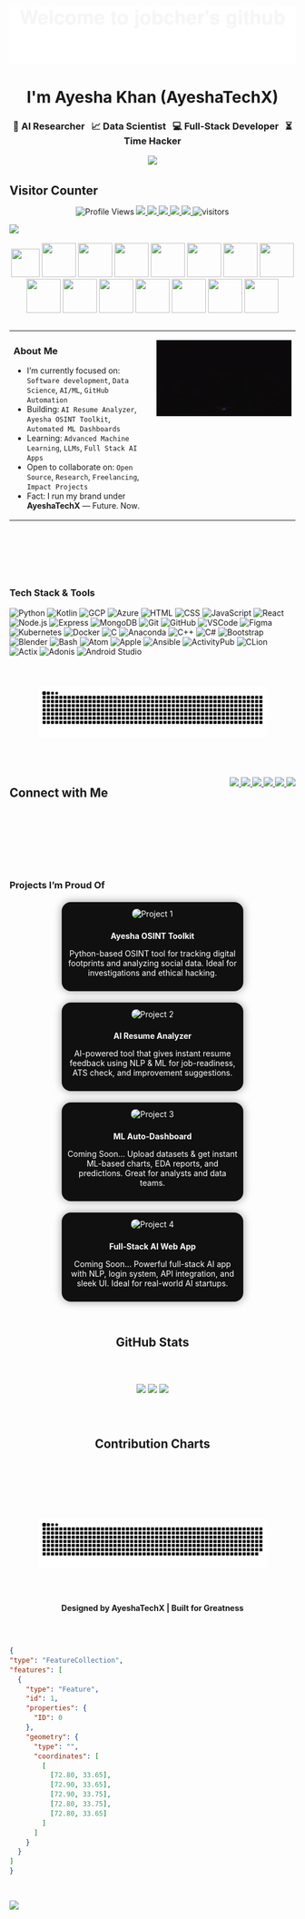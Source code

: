 <img src="https://raw.githubusercontent.com/BEPb/BEPb/55713da819edba8fc67dae7a4ed0ec652c176b96/assets/Bottom_up.svg" />
<link rel="stylesheet" href="https://cdnjs.cloudflare.com/ajax/libs/font-awesome/6.4.0/css/all.min.css">
<div align="center">
  <h1>
    I'm Ayesha Khan (AyeshaTechX)
  </h1>

  <h3>
    🤖 AI Researcher &nbsp;
    📈 Data Scientist &nbsp;
    💻 Full‑Stack Developer &nbsp;
    ⏳ Time Hacker
  </h3>
</div>

<p align="center">
  <img class="hoverable" src="https://readme-typing-svg.demolab.com?font=Fira+Code&size=22&pause=1000&color=00F5D4&center=true&vCenter=true&width=600&lines=Building+Smart+Tech+for+a+Smarter+World.;Automating+Everything+with+Code.;Designing+Time+Hacking+Machines.;Welcome+to+My+Universe." />
</p>

<h2 align="left" style="margin-top: 30px; margin-bottom: 10px;">Visitor Counter</h2>

<p align="center">
  <!-- Static Profile Views -->
  <img src="https://img.shields.io/badge/Profile_Views-48,000-brightgreen?style=plastic&logo=GitHub" alt="Profile Views" style="height: 20px;"/>

  <!-- Status Badge -->
  <a href="https://github.com/BEPb/BEPb">
    <img src="https://img.shields.io/badge/status-updating-brightgreen.svg?style=plastic" style="height: 20px;" />
  </a>

  <!-- Python Version -->
  <a href="https://github.com/python/cpython">
    <img src="https://img.shields.io/badge/Python-3.12-FF1493.svg?style=plastic" style="height: 20px;" />
  </a>

  <!-- Contributors -->
  <a href="https://github.com/BEPb/BEPb/graphs/contributors">
    <img src="https://img.shields.io/badge/Contributors-5-blue?style=plastic&logo=GitHub" style="height: 20px;" />
  </a>

  <!-- Static Stars -->
  <a href="https://github.com/BEPb/BEPb/stargazers">
    <img src="https://img.shields.io/badge/Stars-73-yellow?style=plastic&logo=GitHub" style="height: 20px;" />
  </a>

  <!-- Static Forks -->
  <a href="https://github.com/BEPb/BEPb/network/members">
    <img src="https://img.shields.io/badge/Forks-10-blue?style=plastic&logo=GitHub" style="height: 20px;" />
  </a>

  <!-- Static Visitor Badge -->
  <img src="https://img.shields.io/badge/Visitors-25,432-brightgreen?style=plastic&" alt="visitors" style="height: 20px;" />
</p>


<img src="https://raw.githubusercontent.com/BEPb/BEPb/main/src/header_.png" />
<p align="center">
  <a href="https://www.python.org/" style="text-decoration: none;">
    <img src="https://upload.wikimedia.org/wikipedia/commons/c/c3/Python-logo-notext.svg" height="50" width="50" />
  </a>
  <a href="https://www.javascript.com/" style="text-decoration: none;">
    <img src="https://upload.wikimedia.org/wikipedia/commons/6/6a/JavaScript-logo.png" height="60" width="60" />
  </a>
  <a href="https://www.w3.org/html/" style="text-decoration: none;">
    <img src="https://upload.wikimedia.org/wikipedia/commons/6/61/HTML5_logo_and_wordmark.svg" height="60" width="60" />
  </a>
  <a href="https://www.w3.org/Style/CSS/Overview.en.html" style="text-decoration: none;">
    <img src="https://upload.wikimedia.org/wikipedia/commons/d/d5/CSS3_logo_and_wordmark.svg" height="60" width="60" />
  </a>
  <a href="https://getbootstrap.com/" style="text-decoration: none;">
    <img src="https://upload.wikimedia.org/wikipedia/commons/b/b2/Bootstrap_logo.svg" height="60" width="60" />
  </a>
  <a href="https://www.mysql.com/" style="text-decoration: none;">
    <img src="https://upload.wikimedia.org/wikipedia/en/d/dd/MySQL_logo.svg" height="60" width="60" />
  </a>
  <a href="https://git-scm.com/" style="text-decoration: none;">
    <img src="https://upload.wikimedia.org/wikipedia/commons/e/e0/Git-logo.svg" height="60" width="60" />
  </a>
  <a href="https://github.com/" style="text-decoration: none;">
    <img src="https://upload.wikimedia.org/wikipedia/commons/9/91/Octicons-mark-github.svg" height="60" width="60" />
  </a>
  <a href="https://reactjs.org/" style="text-decoration: none;">
    <img src="https://upload.wikimedia.org/wikipedia/commons/a/a7/React-icon.svg" height="60" width="60" />
  </a>
  <a href="https://nodejs.org/" style="text-decoration: none;">
    <img src="https://upload.wikimedia.org/wikipedia/commons/d/d9/Node.js_logo.svg" height="60" width="60" />
  </a>
  <a href="https://jupyter.org/" style="text-decoration: none;">
    <img src="https://upload.wikimedia.org/wikipedia/commons/3/38/Jupyter_logo.svg" height="60" width="60" />
  </a>
  <a href="https://www.tensorflow.org/" style="text-decoration: none;">
    <img src="https://upload.wikimedia.org/wikipedia/commons/2/2d/Tensorflow_logo.svg" height="60" width="60" />
  </a>
  <a href="https://code.visualstudio.com/" style="text-decoration: none;">
    <img src="https://upload.wikimedia.org/wikipedia/commons/9/9a/Visual_Studio_Code_1.35_icon.svg" height="60" width="60" />
  </a>
  <a href="https://www.linux.org/" style="text-decoration: none;">
    <img src="https://upload.wikimedia.org/wikipedia/commons/3/35/Tux.svg" height="60" width="60" />
  </a>
  <a href="https://pandas.pydata.org/" style="text-decoration: none;">
    <img src="https://upload.wikimedia.org/wikipedia/commons/e/ed/Pandas_logo.svg" height="60" width="60" />
  </a>
</p>





<div style="display: flex; align-items: flex-start; justify-content: space-between; gap: 40px; flex-wrap: wrap;">
  
<div style="display: flex; align-items: flex-start; justify-content: space-between; gap: 40px; flex-wrap: wrap;">
  
<table>
  <tr>
    <!-- Left Column: About Me -->
    <td style="vertical-align: top; width: 50%;">
      <h3>About Me</h3>
      <ul>
        <li>I’m currently focused on: <code>Software development</code>, <code>Data Science</code>, <code>AI/ML</code>, <code>GitHub Automation</code></li>
        <li>Building: <code>AI Resume Analyzer</code>, <code>Ayesha OSINT Toolkit</code>, <code>Automated ML Dashboards</code></li>
        <li>Learning: <code>Advanced Machine Learning</code>, <code>LLMs</code>, <code>Full Stack AI Apps</code></li>
        <li>Open to collaborate on: <code>Open Source</code>, <code>Research</code>, <code>Freelancing</code>, <code>Impact Projects</code></li>
        <li>Fact: I run my brand under <strong>AyeshaTechX</strong> — Future. Now.</li>
      </ul>
    </td>
  <td style="vertical-align: top; width: 60%;">
      <p align="center">
        <img src="assets/coding-girl-animation-fe7t4gejurmtof8v.webp" />
      </p>
    </td>
  </tr>
</table>

<!-- Tech Stack Section -->
  <div style="margin-top: 40px;">
    <h3>Tech Stack & Tools</h3>
    <div class="icon-container">
      <img src="https://skillicons.dev/icons?i=python" alt="Python" />
      <img src="https://skillicons.dev/icons?i=kotlin" alt="Kotlin" />
      <img src="https://skillicons.dev/icons?i=gcp" alt="GCP" />
      <img src="https://skillicons.dev/icons?i=azure" alt="Azure" />
      <img src="https://skillicons.dev/icons?i=html" alt="HTML" />
      <img src="https://skillicons.dev/icons?i=css" alt="CSS" />
      <img src="https://skillicons.dev/icons?i=js" alt="JavaScript" />
      <img src="https://skillicons.dev/icons?i=react" alt="React" />
      <img src="https://skillicons.dev/icons?i=nodejs" alt="Node.js" />
      <img src="https://skillicons.dev/icons?i=express" alt="Express" />
      <img src="https://skillicons.dev/icons?i=mongodb" alt="MongoDB" />
      <img src="https://skillicons.dev/icons?i=git" alt="Git" />
      <img src="https://skillicons.dev/icons?i=github" alt="GitHub" />
      <img src="https://skillicons.dev/icons?i=vscode" alt="VSCode" />
      <img src="https://skillicons.dev/icons?i=figma" alt="Figma" />
      <img src="https://skillicons.dev/icons?i=kubernetes" alt="Kubernetes" />
      <img src="https://skillicons.dev/icons?i=docker" alt="Docker" />
      <img src="https://skillicons.dev/icons?i=c" alt="C" />
      <img src="https://skillicons.dev/icons?i=anaconda" alt="Anaconda" />
      <img src="https://skillicons.dev/icons?i=cpp" alt="C++" />
      <img src="https://skillicons.dev/icons?i=cs" alt="C#" />
      <img src="https://skillicons.dev/icons?i=bootstrap" alt="Bootstrap" />
      <img src="https://skillicons.dev/icons?i=blender" alt="Blender" />
      <img src="https://skillicons.dev/icons?i=bash" alt="Bash" />
      <img src="https://skillicons.dev/icons?i=atom" alt="Atom" />
      <img src="https://skillicons.dev/icons?i=apple" alt="Apple" />
      <img src="https://skillicons.dev/icons?i=ansible" alt="Ansible" />
      <img src="https://skillicons.dev/icons?i=activitypub" alt="ActivityPub" />
      <img src="https://skillicons.dev/icons?i=clion" alt="CLion" />
      <img src="https://skillicons.dev/icons?i=actix" alt="Actix" />
      <img src="https://skillicons.dev/icons?i=adonis" alt="Adonis" />
      <img src="https://skillicons.dev/icons?i=androidstudio" alt="Android Studio" />
    </div>
  </div>

  <p align="center">
  <img class="hoverable" src="https://raw.githubusercontent.com/BEPb/BEPb/output/github-contribution-grid-snake-dark.svg" width="80%" alt="Snake Game SVG" />
</p>

<h2>Connect with Me</h2>
<p align="center">

  <a href="https://www.facebook.com/ayeshatechx">
    <img src="https://img.shields.io/badge/-Facebook-%231877F2?style=for-the-badge&logo=facebook&logoWidth=30&logoColor=white" />
  </a>

  <a href="https://www.instagram.com/ayesha_tech_x/">
    <img src="https://img.shields.io/badge/-Instagram-%23E4405F?style=for-the-badge&logo=instagram&logoWidth=30&logoColor=white" />
  </a>

  <a href="https://t.me/AyeshaTechX">
    <img src="https://img.shields.io/badge/-Telegram-2CA5E0?style=for-the-badge&logo=telegram&logoWidth=30&logoColor=white" />
  </a>

  <a href="https://x.com/AyeshaTechX">
    <img src="https://img.shields.io/badge/-X-%23000000?style=for-the-badge&logo=x&logoWidth=30&logoColor=white" />
  </a>

  <a href="mailto:ayeshadatascientist9@gmail.com">
    <img src="https://img.shields.io/badge/-Gmail-D14836?style=for-the-badge&logo=gmail&logoWidth=30&logoColor=white" />
  </a>

  <a href="https://github.com/SilentProgrammer-max">
    <img src="https://img.shields.io/badge/-GitHub-000000?style=for-the-badge&logo=github&logoWidth=30&logoColor=white" />
  </a>

</p>

<!-- Projects Section -->
<div style="margin-top: 60px;">
  <h3 style="margin-bottom: 20px; text-align: left;">Projects I’m Proud Of</h3>
  
<!-- Projects Section -->
<div style="display: flex; flex-direction: column; gap: 30px;">

 <div style="display: flex; flex-wrap: wrap; justify-content: center; gap: 20px;">

  <!-- Card 1 -->
  <div style="background-color: #101010; color: #fff; border-radius: 16px; padding: 10px; width: 300px; box-shadow: 0 0 15px rgba(0,0,0,0.4); transition: 0.3s; cursor: pointer;" class="card"
       onmouseover="this.style.backgroundColor='#171515';"
       onmouseout="this.style.backgroundColor='#101010';">
    
  <div style="text-align: center; margin-bottom: 15px;">
      <img src="https://cdn.dribbble.com/userupload/10543014/file/original-4703d0ba72b72f87fa49a618a24a1f6d.gif" alt="Project 1" style="width: 100%; border-radius: 16px; margin: 2px 2px 2px 2px; object-fit: cover;">
    </div>

  <h4 style="text-align: center; margin-bottom: 10px;">Ayesha OSINT Toolkit</h4>
    <p style="text-align: center;">Python-based OSINT tool for tracking digital footprints and analyzing social data. Ideal for investigations and ethical hacking.</p>
  </div>

  <!-- Card 2 -->
  <div style="background-color: #101010; color: #fff; border-radius: 16px; padding: 10px; width: 300px; box-shadow: 0 0 15px rgba(0,0,0,0.4); transition: 0.3s; cursor: pointer;" class="card"
       onmouseover="this.style.backgroundColor='#171515';"
       onmouseout="this.style.backgroundColor='#101010';">
    
  <div style="text-align: center; margin-bottom: 15px;">
      <img src="https://cdn.pixabay.com/animation/2023/04/12/16/59/16-59-39-387_512.gif" alt="Project 2" style="width: 100%; border-radius: 16px; margin: 2px 2px 2px 2px; object-fit: cover;">
    </div>

  <h4 style="text-align: center; margin-bottom: 10px;">AI Resume Analyzer</h4>
    <p style="text-align: center;">AI-powered tool that gives instant resume feedback using NLP & ML for job-readiness, ATS check, and improvement suggestions.</p>
  </div>

  <!-- Card 3 -->
  <div style="background-color: #101010; color: #fff; border-radius: 16px; padding: 10px; width: 300px; box-shadow: 0 0 15px rgba(0,0,0,0.4); transition: 0.3s; cursor: pointer;" class="card"
       onmouseover="this.style.backgroundColor='#171515';"
       onmouseout="this.style.backgroundColor='#101010';">
    
  <div style="text-align: center; margin-bottom: 15px;">
      <img src="https://cdn-icons-gif.flaticon.com/10971/10971749.gif" alt="Project 3" style="width: 100%; border-radius: 16px; margin: 2px 2px 2px 2px; object-fit: cover;">
    </div>

  <h4 style="text-align: center; margin-bottom: 10px;">ML Auto‑Dashboard</h4>
    <p style="text-align: center;">Coming Soon... Upload datasets & get instant ML-based charts, EDA reports, and predictions. Great for analysts and data teams.</p>
  </div>

  <!-- Card 4 -->
  <div style="background-color: #101010; color: #fff; border-radius: 16px; padding: 10px; width: 300px; box-shadow: 0 0 15px rgba(0,0,0,0.4); transition: 0.3s; cursor: pointer;" class="card"
       onmouseover="this.style.backgroundColor='#171515';"
       onmouseout="this.style.backgroundColor='#101010';">
    
  <div style="text-align: center; margin-bottom: 15px;">
      <img src="https://media.lordicon.com/icons/wired/lineal/2512-artificial-intelligence-ai-alt.gif" alt="Project 4" style="width: 100%; border-radius: 16px; margin: 2px 2px 2px 2px; object-fit: cover;">
    </div>

  <h4 style="text-align: center; margin-bottom: 10px;">Full‑Stack AI Web App</h4>
    <p style="text-align: center;">Coming Soon... Powerful full-stack AI app with NLP, login system, API integration, and sleek UI. Ideal for real-world AI startups.</p>
  </div>

</div>





<h2 style="text-align: center;">GitHub Stats</h2>

<p align="center" class="hoverable">
  <img class="hoverable1" src="https://github-readme-stats.vercel.app/api?username=SilentProgrammer-max&show_icons=true&theme=github_dark&hide_border=true&border_radius=12"/>
  <img class="hoverable2" src="https://streak-stats.demolab.com?user=SilentProgrammer-max&theme=github-dark&hide_border=true&border_radius=12" />
  <img class="hoverable3" src="https://github-readme-activity-graph.vercel.app/graph?username=SilentProgrammer-max&theme=github-dark&area=true&hide_border=true" />
</p>


<h2 style="text-align: center;">Contribution Charts</h2>
<p align="center">


</p>



<p align="center">
  <img class="hoverable" src="https://raw.githubusercontent.com/Platane/snk/output/github-contribution-grid-snake.svg" width="80%" alt="Snake Game SVG" />
</p>


<p align="center"><strong>Designed by AyeshaTechX | Built for Greatness</strong></p

<!-- Belarus - My Home-->
  
 ```geojson
{
 "type": "FeatureCollection",
 "features": [
   {
     "type": "Feature",
     "id": 1,
     "properties": {
       "ID": 0
     },
     "geometry": {
       "type": "",
       "coordinates": [
         [
           [72.80, 33.65],
           [72.90, 33.65],
           [72.90, 33.75],
           [72.80, 33.75],
           [72.80, 33.65]
         ]
       ]
     }
   }
 ]
}
```                                                                                  

<img src="https://raw.githubusercontent.com/BEPb/BEPb/main/assets/Bottom_down.svg" />
